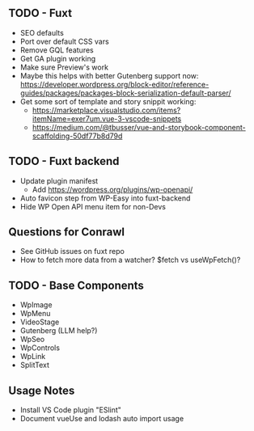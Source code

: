 ## TODO - Fuxt
- SEO defaults
- Port over default CSS vars
- Remove GQL features
- Get GA plugin working
- Make sure Preview's work
- Maybe this helps with better Gutenberg support now: https://developer.wordpress.org/block-editor/reference-guides/packages/packages-block-serialization-default-parser/
- Get some sort of template and story snippit working: 
    - https://marketplace.visualstudio.com/items?itemName=exer7um.vue-3-vscode-snippets 
    - https://medium.com/@tbusser/vue-and-storybook-component-scaffolding-50df77b8d79d

## TODO - Fuxt backend
- Update plugin manifest
    - Add https://wordpress.org/plugins/wp-openapi/
- Auto favicon step from WP-Easy into fuxt-backend
- Hide WP Open API menu item for non-Devs

## Questions for Conrawl
- See GitHub issues on fuxt repo
- How to fetch more data from a watcher? $fetch vs useWpFetch()?

## TODO - Base Components
- WpImage
- WpMenu
- VideoStage
- Gutenberg (LLM help?)
- WpSeo
- WpControls
- WpLink
- SplitText

## Usage Notes
- Install VS Code plugin "ESlint"
- Document vueUse and lodash auto import usage